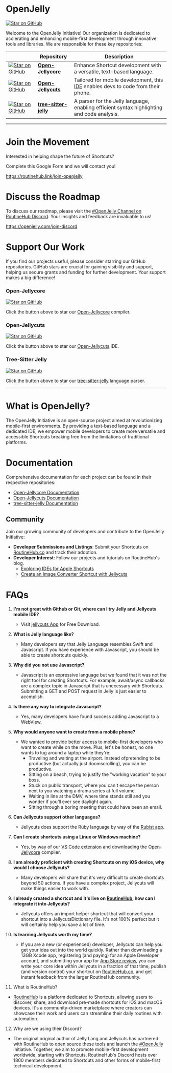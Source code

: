# OpenJelly 

<a href="https://openjelly.com/join-discord" target="_blank">
  <img src="https://img.shields.io/discord/503976650439131183?logo=discord&amp;label=discord" alt="Star on GitHub">
</a>

Welcome to the OpenJelly Initiative! Our organization is dedicated to acclerating and enhancing mobile-first development through innovative tools and libraries. We are responsible for these key repositories:


|       | Repository | Description |
|-------|---------|-------------|
| <a href="https://github.com/OpenJelly/Open-Jellycore" target="_blank"><img src="https://img.shields.io/github/stars/OpenJelly/Open-Jellycore?style=social" alt="Star on GitHub"></a> | **[Open-Jellycore](https://github.com/Jellycuts/Open-Jellycore)** | Enhance Shortcut development with a versatile, text-based language. |
| <a href="https://github.com/OpenJelly/Open-Jellycore" target="_blank"><img src="https://img.shields.io/github/stars/OpenJelly/Open-Jellycuts?style=social" alt="Star on GitHub"></a> | **[Open-Jellycuts](https://github.com/Jellycuts/Open-Jellycuts)** | Tailored for mobile development, this [IDE](https://en.wikipedia.org/wiki/Integrated_development_environment) enables devs to code from their phone. |
|  <a href="https://github.com/OpenJelly/tree-sitter-jelly" target="_blank"><img src="https://img.shields.io/github/stars/OpenJelly/tree-sitter-jelly?style=social" alt="Star on GitHub"></a> | **[tree-sitter-jelly](https://github.com/Jellycuts/tree-sitter-jelly)** | A parser for the Jelly language, enabling efficient syntax highlighting and code analysis. |


---


# Join the Movement

Interested in helping shape the future of Shortcuts? 

Complete this Google Form and we will contact you! 

https://routinehub.link/join-openjelly


# Discuss the Roadmap

To discuss our roadmap, please visit the [#OpenJelly Channel on RoutineHub Discord](https://openjelly.com/join-discord). Your insights and feedback are invaluable to us!


https://openjelly.com/join-discord


# Support Our Work

If you find our projects useful, please consider starring our GitHub repositories. GitHub stars are crucial for gaining visibility and support, helping us secure grants and funding for further development. Your support makes a big difference!

### Open-Jellycore
<!-- GitHub Star Button -->
<a href="https://github.com/OpenJelly/Open-Jellycore" target="_blank">
  <img src="https://img.shields.io/github/stars/OpenJelly/Open-Jellycore?style=social" alt="Star on GitHub">
</a>

Click the button above to star our [Open-Jellycore](https://github.com/OpenJelly/Open-Jellycore) compiler.

### Open-Jellycuts
<!-- GitHub Star Button -->
<a href="https://github.com/OpenJelly/Open-Jellycore" target="_blank"><img src="https://img.shields.io/github/stars/OpenJelly/Open-Jellycuts?style=social" alt="Star on GitHub"></a>

Click the button above to star our [Open-Jellycuts](https://github.com/OpenJelly/Open-Jellycuts) IDE.

### Tree-Sitter Jelly

<!-- GitHub Star Button -->
<a href="https://github.com/OpenJelly/tree-sitter-jelly" target="_blank"><img src="https://img.shields.io/github/stars/OpenJelly/tree-sitter-jelly?style=social" alt="Star on GitHub"></a>

Click the button above to star our [tree-sitter-jelly](https://github.com/OpenJelly/tree-sitter-jelly) language parser.


---


# What is OpenJelly?

The OpenJelly Initiative is an open-source project aimed at revolutionizing mobile-first environments. By providing a text-based language and a dedicated IDE, we empower mobile developers to create more versatile and accessible Shortcuts breaking free from the limitations of traditional platforms.



# Documentation

Comprehensive documentation for each project can be found in their respective repositories:

- [Open-Jellycore Documentation](https://openjelly.github.io/Open-Jellycore/documentation/open_jellycore/)
- [Open-Jellycuts Documentation](https://github.com/Jellycuts/Open-Jellycuts#readme)
- [tree-sitter-jelly Documentation](https://github.com/Jellycuts/tree-sitter-jelly#readme)



## Community

Join our growing community of developers and contribute to the OpenJelly Initiative:

- **Developer Submissions and Listings**: Submit your Shortcuts on [RoutineHub.co](https://routinehub.co?ref=https://github.com/OpenJelly) and track their adoption.
- **Developer Interest**: Follow our projects and tutorials on RoutineHub's blog.
  - [Exploring IDEs for Apple Shortcuts](https://blog.routinehub.co/exploring-ides-for-apple-shortcuts/)
  - [Create an Image Converter Shortcut with Jellycuts](https://blog.routinehub.co/tutorial-to-create-an-image-converter-shortcut-with-jellycuts/)


# FAQs

1. **I'm not great with Github or Git, where can I try Jelly and Jellycuts mobile IDE?**
   - Visit [jellycuts App](https://openjelly.com/ios) for Free Download. 

2. **What is Jelly language like?**
   - Many developers say that Jelly Language resembles Swift and Javascript. If you have experience with Javascript, you should be able to create shortcuts quickly.

3. **Why did you not use Javascript?**
   - Javascript is an expressive language but we found that it was not the right tool for creating Shortcuts. For example, await/async callbacks are a complex topic in Javascript that is unecessary with Shortcuts. Submitting a GET and POST request in Jelly is just easier to accmplish.

4. **Is there any way to integrate Javascript?**
   - Yes, many developers have found success adding Javascript to a WebView.

5. **Why would anyone want to create from a mobile phone?**
   - We wanted to provide better access to mobile-first developers who want to create while on the move. Plus, let's be honest, no one wants to lug around a laptop while they're:
     - Traveling and waiting at the airport. Instead ofpretending to be productive (but actually just doomscrolling), you can be productive.
     - Sitting on a beach, trying to justify the "working vacation" to your boss.
     - Stuck on public transport, where you can't escape the person next to you watching a drama series at full volume.
     - Waiting in line at the DMV, where time stands still and you wonder if you’ll ever see daylight again.
     - Sitting through a boring meeting that could have been an email.

6. **Can Jellycuts support other languages?**
   - Jellycuts does support the Ruby language by way of the [Rubist app](https://rubyist.app?ref=https://github.com/openjelly).

7. **Can I create shortcuts using a Linux or Windows machine?**
   - Yes, by way of our [VS Code extension](https://openjelly.com/vscode) and downloading the [Open-Jellycore](https://github.com/Jellycuts/Open-Jellycore) compiler.

8. **I am already proficient with creating Shortcuts on my iOS device, why would I choose Jellycuts?**
   - Many developers will share that it's very difficult to create shortcuts beyond 50 actions. If you have a complex project, Jellycuts will make things easier to work with.

9. **I already created a shortcut and it's live on [RoutineHub](https://RoutineHub.co?ref=https://github.com/openjelly), how can I integrate it into Jellycuts?**
   - Jellycuts offers an import helper shortcut that will convert your shortcut into a JellycutsDictionary file. It's not 100% perfect but it will certainly help you save a lot of time.

10. **Is learning Jellycuts worth my time?**
    - If you are a new (or experienced) developer, Jellycuts can help you get your idea out into the world quickly. Rather than downloading a 13GB Xcode app, registering (and paying) for an Apple Developer account, and submitting your app for [App Store review](https://www.wired.com/story/developers-revolt-apple-dma/), you can write your core idea within Jellycuts in a fraction of that time, publish (and version control) your shortcut on [RoutineHub.co](https://RoutineHub.co?ref=https://github.co/openjelly), and get instant feedback from the larger RoutineHub community.

11. What is RoutineHub?
  - [RoutineHub](https://routinehub.co?ref=https://github.com/OpenJelly) is a platform dedicated to Shortcuts, allowing users to discover, share, and download pre-made shortcuts for iOS and macOS devices. It's a community-driven marketplace where creators can showcase their work and users can streamline their daily routines with automation.

12. Why are we using their Discord?
  - The original original author of Jelly Lang and Jellycuts has partnered with RoutineHub to open source these tools and launch the [#OpenJelly](https://twitter.com/hashtag/OpenJelly) initiative. Together, we aim to promote mobile-first development worldwide, starting with Shortcuts. RoutineHub's Discord hosts over 1800 members dedicated to Shortcuts and other forms of mobile-first technical development.

